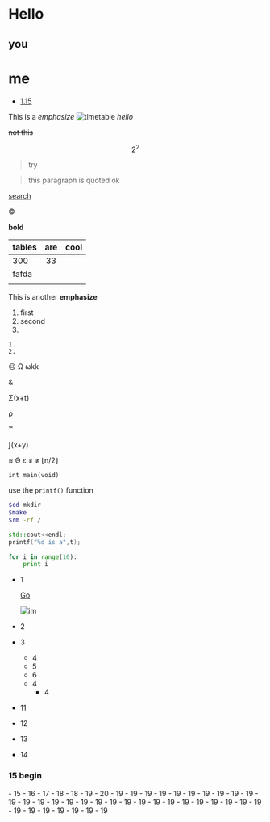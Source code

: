# Hello
## you
# me
* [1.15](#1.1)

This is a *emphasize*
![timetable](ftp://162.243.135.221/upload/Term1.jpg)
_hello_

~~not this~~

$$2^2$$

>try

>this paragraph is quoted
>ok

[search](www.google.com)

&copy;

__bold__

|tables	|are	|cool	|
|-------|:-----:|------:|
|300	|33		|		|
|fafda	|
|		|

This is another **emphasize** 

1. first
2. second
3.

	1. 
	2. 

&#9785;
&Omega;
&omega;kk

&amp;

&Sigma;(x+t)

&rho;

&trade;

&int;(x+y)

&asymp;
&Theta;
&epsilon;
&ne;
&#8800;
&lfloor;n/2&rfloor;

`int main(void)`

use the `printf()` function
```sh
$cd mkdir
$make
$rm -rf /
```
```cpp
std::cout<<endl;
printf("%d is a",t);
```
```python
for i in range(10):
	print i

```




- 1

	[Go](http://www.youtube.com )

	![im](https://upload.wikimedia.org/wikipedia/commons/1/13/Lunar_eclipse_October_8_2014_California_Alfredo_Garcia_Jr_mideclipse.JPG)

- 2
- 3
	- 4
	- 5
	- 6
	+ 4
		+ 4
			
- 11
- 12
- 13
- 14
<h3 id='1.1'>15 begin</h3>
- 15
- 16
- 17
- 18
- 18
- 19
- 20
- 19
- 19
- 19
- 19
- 19
- 19
- 19
- 19
- 19
- 19
- 19
- 19
- 19
- 19
- 19
- 19
- 19
- 19
- 19
- 19
- 19
- 19
- 19
- 19
- 19
- 19
- 19
- 19
- 19
- 19
- 19
- 19
- 19
- 19
- 19

